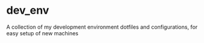 # dev_env
A collection of my development environment dotfiles and configurations, for easy setup of new machines
